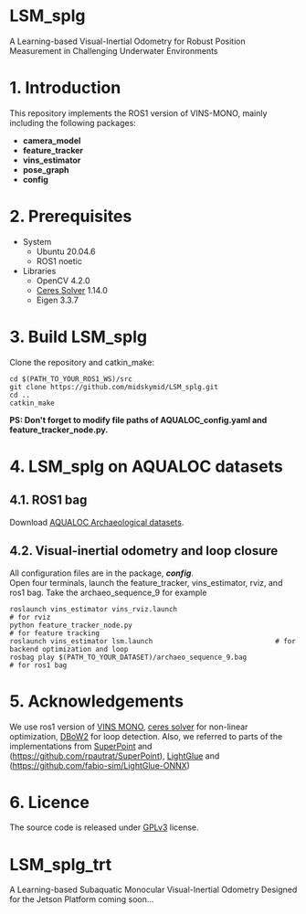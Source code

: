 # LSM_splg
A Learning-based Visual-Inertial Odometry for Robust Position Measurement in Challenging Underwater Environments

# 1. Introduction
This repository implements the ROS1 version of VINS-MONO, mainly including the following packages:
* **camera_model**
* **feature_tracker**
* **vins_estimator**
* **pose_graph**
* **config**
 
# 2. Prerequisites
* System
  * Ubuntu 20.04.6  
  * ROS1 noetic
* Libraries
  * OpenCV 4.2.0
  * [Ceres Solver](http://ceres-solver.org/installation.html) 1.14.0
  * Eigen 3.3.7
# 3. Build LSM_splg
Clone the repository and catkin_make:  
```
cd $(PATH_TO_YOUR_ROS1_WS)/src
git clone https://github.com/midskymid/LSM_splg.git
cd ..
catkin_make
```
**PS: Don't forget to modify file paths of AQUALOC_config.yaml and feature_tracker_node.py.**
# 4. LSM_splg on AQUALOC datasets
## 4.1. ROS1 bag
Download [AQUALOC Archaeological datasets](https://seafile.lirmm.fr/d/79b03788f29148ca84e5/?p=%2FArchaeological_site_sequences&mode=list).   
## 4.2. Visual-inertial odometry and loop closure
All configuration files are in the package, **_config_**.  
Open four terminals, launch the feature_tracker, vins_estimator, rviz, and ros1 bag. Take the archaeo_sequence_9 for example
```
roslaunch vins_estimator vins_rviz.launch                               # for rviz
python feature_tracker_node.py                                          # for feature tracking
roslaunch vins_estimator lsm.launch                              # for backend optimization and loop 
rosbag play $(PATH_TO_YOUR_DATASET)/archaeo_sequence_9.bag              # for ros1 bag
```
# 5. Acknowledgements
We use ros1 version of [VINS MONO](https://github.com/HKUST-Aerial-Robotics/VINS-Mono),  [ceres solver](http://ceres-solver.org/installation.html) for non-linear optimization, [DBoW2](https://github.com/dorian3d/DBoW2) for loop detection. Also, we referred to parts of the implementations from [SuperPoint](https://github.com/magicleap/SuperPointPretrainedNetwork) and (https://github.com/rpautrat/SuperPoint),
[LightGlue](https://github.com/cvg/LightGlue) and (https://github.com/fabio-sim/LightGlue-ONNX)

# 6. Licence
The source code is released under [GPLv3](https://www.gnu.org/licenses/) license.

# LSM_splg_trt
A Learning-based Subaquatic Monocular Visual-Inertial Odometry Designed for the Jetson Platform coming soon...